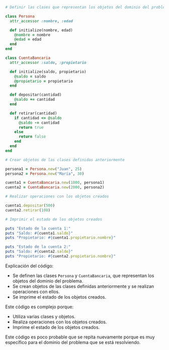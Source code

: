 ```ruby
# Definir las clases que representan los objetos del dominio del problema

class Persona
  attr_accessor :nombre, :edad

  def initialize(nombre, edad)
    @nombre = nombre
    @edad = edad
  end
end

class CuentaBancaria
  attr_accessor :saldo, :propietario

  def initialize(saldo, propietario)
    @saldo = saldo
    @propietario = propietario
  end

  def depositar(cantidad)
    @saldo += cantidad
  end

  def retirar(cantidad)
    if cantidad <= @saldo
      @saldo -= cantidad
      return true
    else
      return false
    end
  end
end

# Crear objetos de las clases definidas anteriormente

persona1 = Persona.new("Juan", 25)
persona2 = Persona.new("María", 30)

cuenta1 = CuentaBancaria.new(1000, persona1)
cuenta2 = CuentaBancaria.new(2000, persona2)

# Realizar operaciones con los objetos creados

cuenta1.depositar(500)
cuenta2.retirar(100)

# Imprimir el estado de los objetos creados

puts "Estado de la cuenta 1:"
puts "Saldo: #{cuenta1.saldo}"
puts "Propietario: #{cuenta1.propietario.nombre}"

puts "Estado de la cuenta 2:"
puts "Saldo: #{cuenta2.saldo}"
puts "Propietario: #{cuenta2.propietario.nombre}"
```

Explicación del código:

* Se definen las clases `Persona` y `CuentaBancaria`, que representan los objetos del dominio del problema.
* Se crean objetos de las clases definidas anteriormente y se realizan operaciones con ellos.
* Se imprime el estado de los objetos creados.

Este código es complejo porque:

* Utiliza varias clases y objetos.
* Realiza operaciones con los objetos creados.
* Imprime el estado de los objetos creados.

Este código es poco probable que se repita nuevamente porque es muy específico para el dominio del problema que se está resolviendo.